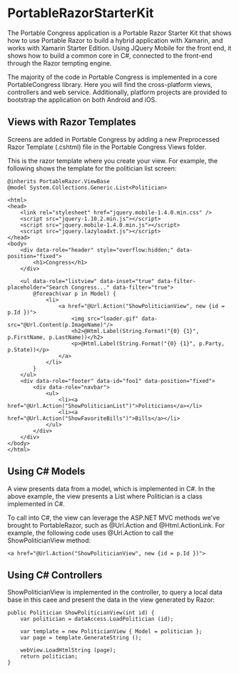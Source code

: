 PortableRazorStarterKit
=======================

The Portable Congress application is a Portable Razor Starter Kit that shows how to use Portable Razor to build a hybrid application with Xamarin, and works with Xamarin Starter Edition. Using JQuery Mobile for the front end, it shows how to build a common core in C#, connected to the front-end through the Razor tempting engine.

The majority of the code in Portable Congress is implemented in a core PortableCongress library. Here you will find the cross-platform views, controllers and web service. Additionally, platform projects are provided to bootstrap the application on both Android and iOS.

## Views with Razor Templates

Screens are added in Portable Congress by adding a new Preprocessed Razor Template (.cshtml) file in the Portable Congress Views folder. 

This is the razor template where you create your view. For example, the following shows the template for the politician list screen:

	@inherits PortableRazor.ViewBase
	@model System.Collections.Generic.List<Politician>

	<html>
	<head>
		<link rel="stylesheet" href="jquery.mobile-1.4.0.min.css" />
		<script src="jquery-1.10.2.min.js"></script>
		<script src="jquery.mobile-1.4.0.min.js"></script>
		<script src="jquery.lazyloadxt.js"></script>
	</head>
	<body>
		<div data-role="header" style="overflow:hidden;" data-position="fixed">
	    	<h1>Congress</h1>
	    </div>
	
		<ul data-role="listview" data-inset="true" data-filter-placeholder="Search Congress..." data-filter="true">
			@foreach(var p in Model) {
				<li>
					<a href="@Url.Action("ShowPoliticianView", new {id = p.Id })">
						<img src="loader.gif" data-src="@Url.Content(p.ImageName)"/>
	    				<h2>@Html.Label(String.Format("{0} {1}", p.FirstName, p.LastName))</h2>
	    				<p>@Html.Label(String.Format("{0} {1}", p.Party, p.State))</p>
					</a>
				</li>
			}
		</ul>
		<div data-role="footer" data-id="foo1" data-position="fixed">
			<div data-role="navbar">
				<ul>
					<li><a href="@Url.Action("ShowPoliticianList")">Politicians</a></li>
					<li><a href="@Url.Action("ShowFavoriteBills")">Bills</a></li>
				</ul>
			</div>
		</div>
	</body>
	</html>

## Using C# Models
A view presents data from a model, which is implemented in C#. In the above example, the view presents a List<Politician> where Politician is a class implemented in C#. 

To call into C#, the view can leverage the ASP.NET MVC methods we've brought to PortableRazor, such as @Url.Action and @Html.ActionLink. For example, the following code uses @Url.Action to call the ShowPoliticianView method:

	<a href="@Url.Action("ShowPoliticianView", new {id = p.Id })">

## Using C# Controllers
ShowPoliticianView is implemented in the controller, to query a local data base in this caee and present the data in the view generated by Razor:

	public Politician ShowPoliticianView(int id) {
		var politician = dataAccess.LoadPolitician (id);
	
		var template = new PoliticianView { Model = politician };
		var page = template.GenerateString ();
	
		webView.LoadHtmlString (page);
		return politician;
	}






